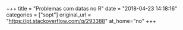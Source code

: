 +++
title = "Problemas com datas no R"
date = "2018-04-23 14:18:16"
categories = ["sopt"]
original_url = "https://pt.stackoverflow.com/q/293388"
at_home="no"
+++

